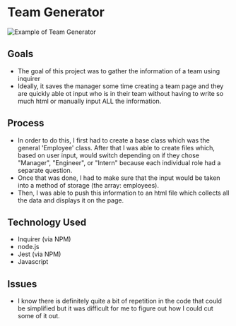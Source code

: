 # Team Generator

![Example of Team Generator](./assets/teamGenexample.png)

## Goals
- The goal of this project was to gather the information of a team using inquirer
- Ideally, it saves the manager some time creating a team page and they are quickly able ot input who is in their team without having to write so much html or manually input ALL the information.

## Process
- In order to do this, I first had to create a base class which was the general 'Employee' class. After that I was able to create files which, based on user input, would switch depending on if they chose "Manager", "Engineer", or "Intern" because each individual role had a separate question. 
- Once that was done, I had to make sure that the input would be taken into a method of storage (the array: employees). 
- Then, I was able to push this information to an html file which collects all the data and displays it on the page. 

## Technology Used
- Inquirer (via NPM)
- node.js
- Jest (via NPM)
- Javascript

## Issues
- I know there is definitely quite a bit of repetition in the code that could be simplified but it was difficult for me to figure out how I could cut some of it out. 